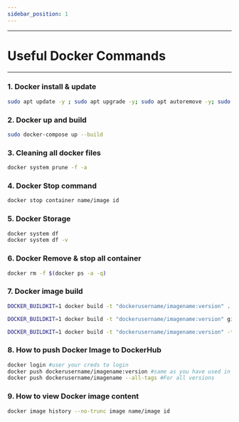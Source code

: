 ```yaml
---
sidebar_position: 1
---
```

----
# Useful Docker Commands
----

### 1. Docker install & update 

```bash
sudo apt update -y ; sudo apt upgrade -y; sudo apt autoremove -y; sudo apt install docker-compose -y
```

### 2. Docker up and build

```bash
sudo docker-compose up --build
```

### 3. Cleaning all docker files

```bash
docker system prune -f -a
```

### 4. Docker Stop command 

```bash 
docker stop container name/image id 
```


### 5. Docker Storage 

```bash 
docker system df
docker system df -v

```


### 6. Docker Remove & stop all container 

```bash 
docker rm -f $(docker ps -a -q)

```

### 7. Docker image build 

```bash
DOCKER_BUILDKIT=1 docker build -t "dockerusername/imagename:version" .

DOCKER_BUILDKIT=1 docker build -t "dockerusername/imagename:version" github.com/username/repo

DOCKER_BUILDKIT=1 docker build -t "dockerusername/imagename:version" -t "dockerusername/imagename:latest" . #for multiple tags with versioning and latest 

```

### 8. How to push Docker Image to DockerHub

```bash
docker login #user your creds to login 
docker push dockerusername/imagename:version #same as you have used in Buildkit
docker push dockerusername/imagename --all-tags #For all versions 
```

### 9. How to view Docker image content

```bash
docker image history --no-trunc image name/image id 
```
